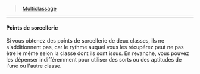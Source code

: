 ﻿---
!Generic
Id: multiclassing_hd.md#points-de-sorcellerie
ParentLink: multiclassing_hd.md#multiclassage
Name: Points de sorcellerie
ParentName: Multiclassage
NameLevel: 4
Attributes: {}
---
> [Multiclassage](hd_multiclassing.md)

---

#### Points de sorcellerie

Si vous obtenez des points de sorcellerie de deux classes, ils ne s'additionnent pas, car le rythme auquel vous les récupérez peut ne pas être le même selon la classe dont ils sont issus. En revanche, vous pouvez les dépenser indifféremment pour utiliser des sorts ou des aptitudes de l'une ou l'autre classe.

